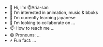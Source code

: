 - 👋 Hi, I’m @Aria-san
- 👀 I’m interested in animation, music & bboks
- 🌱 I’m currently learning japanese 
- 💞️ I’m looking to collaborate on ...
- 📫 How to reach me ...
- 😄 Pronouns: ...
- ⚡ Fun fact: ...

<!---
Aria-san/Aria-san is a ✨ special ✨ repository because its `README.md` (this file) appears on your GitHub profile.
You can click the Preview link to take a look at your changes.
--->
